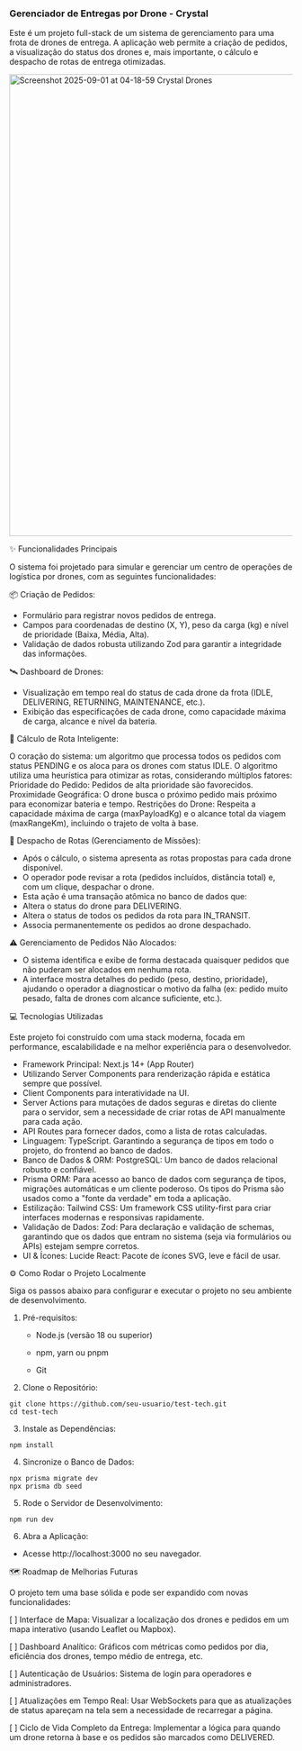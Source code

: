 ### Gerenciador de Entregas por Drone - Crystal

Este é um projeto full-stack de um sistema de gerenciamento para uma frota de drones de entrega. A aplicação web permite a criação de pedidos, a visualização do status dos drones e, mais importante, o cálculo e despacho de rotas de entrega otimizadas.

<img width="820"  alt="Screenshot 2025-09-01 at 04-18-59 Crystal Drones" src="https://github.com/user-attachments/assets/2cf4937a-3000-450a-b7ad-45f24c5301fc" />

✨ Funcionalidades Principais

O sistema foi projetado para simular e gerenciar um centro de operações de logística por drones, com as seguintes funcionalidades:

  📦 Criação de Pedidos:
  *  Formulário para registrar novos pedidos de entrega.
  *  Campos para coordenadas de destino (X, Y), peso da carga (kg) e nível de prioridade (Baixa, Média, Alta).
  *  Validação de dados robusta utilizando Zod para garantir a integridade das informações.

 🛰️ Dashboard de Drones:
 
*  Visualização em tempo real do status de cada drone da frota (IDLE, DELIVERING, RETURNING, MAINTENANCE, etc.).
*  Exibição das especificações de cada drone, como capacidade máxima de carga, alcance e nível da bateria.

 🧠 Cálculo de Rota Inteligente:

   O coração do sistema: um algoritmo que processa todos os pedidos com status PENDING e os aloca para os drones com status IDLE.
   O algoritmo utiliza uma heurística para otimizar as rotas, considerando múltiplos fatores:
   Prioridade do Pedido: Pedidos de alta prioridade são favorecidos.
   Proximidade Geográfica: O drone busca o próximo pedido mais próximo para economizar bateria e tempo.
   Restrições do Drone: Respeita a capacidade máxima de carga (maxPayloadKg) e o alcance total da viagem (maxRangeKm), incluindo o trajeto de volta à base.

 🚀 Despacho de Rotas (Gerenciamento de Missões):

  -  Após o cálculo, o sistema apresenta as rotas propostas para cada drone disponível.
  -   O operador pode revisar a rota (pedidos incluídos, distância total) e, com um clique, despachar o drone.
  -   Esta ação é uma transação atômica no banco de dados que:
  -   Altera o status do drone para DELIVERING.
  -   Altera o status de todos os pedidos da rota para IN_TRANSIT.
  -   Associa permanentemente os pedidos ao drone despachado.

 ⚠️ Gerenciamento de Pedidos Não Alocados:

  - O sistema identifica e exibe de forma destacada quaisquer pedidos que não puderam ser alocados em nenhuma rota.
  - A interface mostra detalhes do pedido (peso, destino, prioridade), ajudando o operador a diagnosticar o motivo da falha (ex: pedido muito pesado, falta de drones com alcance suficiente, etc.).

💻 Tecnologias Utilizadas

Este projeto foi construído com uma stack moderna, focada em performance, escalabilidade e na melhor experiência para o desenvolvedor.

  * Framework Principal: Next.js 14+ (App Router)
  * Utilizando Server Components para renderização rápida e estática sempre que possível.
  * Client Components para interatividade na UI.
  *  Server Actions para mutações de dados seguras e diretas do cliente para o servidor, sem a necessidade de criar rotas de API manualmente para cada ação.
  *  API Routes para fornecer dados, como a lista de rotas calculadas.
  *  Linguagem: TypeScript. Garantindo a segurança de tipos em todo o projeto, do frontend ao banco de dados.
  *  Banco de Dados & ORM: PostgreSQL: Um banco de dados relacional robusto e confiável.
  *  Prisma ORM: Para acesso ao banco de dados com segurança de tipos, migrações automáticas e um cliente poderoso. Os tipos do Prisma são usados como a "fonte da verdade" em toda a aplicação.
  *  Estilização: Tailwind CSS: Um framework CSS utility-first para criar interfaces modernas e responsivas rapidamente.
  *  Validação de Dados: Zod: Para declaração e validação de schemas, garantindo que os dados que entram no sistema (seja via formulários ou APIs) estejam sempre corretos.
  *   UI & Ícones: Lucide React: Pacote de ícones SVG, leve e fácil de usar.

⚙️ Como Rodar o Projeto Localmente

Siga os passos abaixo para configurar e executar o projeto no seu ambiente de desenvolvimento.

1. Pré-requisitos:

   *  Node.js (versão 18 ou superior)

   *  npm, yarn ou pnpm

   *  Git

 

2. Clone o Repositório:

```
git clone https://github.com/seu-usuario/test-tech.git
cd test-tech
```
3. Instale as Dependências:

```
npm install
```

4. Sincronize o Banco de Dados:
```
npx prisma migrate dev
npx prisma db seed
```
5. Rode o Servidor de Desenvolvimento:
```
npm run dev
```
6. Abra a Aplicação:
   
 * Acesse http://localhost:3000 no seu navegador.

🗺️ Roadmap de Melhorias Futuras

O projeto tem uma base sólida e pode ser expandido com novas funcionalidades:

  [ ] Interface de Mapa: Visualizar a localização dos drones e pedidos em um mapa interativo (usando Leaflet ou Mapbox).

  [ ] Dashboard Analítico: Gráficos com métricas como pedidos por dia, eficiência dos drones, tempo médio de entrega, etc.

  [ ] Autenticação de Usuários: Sistema de login para operadores e administradores.

  [ ] Atualizações em Tempo Real: Usar WebSockets para que as atualizações de status apareçam na tela sem a necessidade de recarregar a página.

  [ ] Ciclo de Vida Completo da Entrega: Implementar a lógica para quando um drone retorna à base e os pedidos são marcados como DELIVERED.


